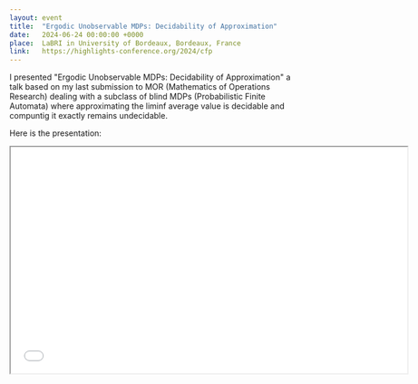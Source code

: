 ```yaml
---
layout: event
title:  "Ergodic Unobservable MDPs: Decidability of Approximation"
date:   2024-06-24 00:00:00 +0000
place:  LaBRI in University of Bordeaux, Bordeaux, France
link:   https://highlights-conference.org/2024/cfp
---
```


I presented "Ergodic Unobservable MDPs: Decidability of Approximation" a talk based on my last submission to MOR (Mathematics of Operations Research) dealing with a subclass of blind MDPs (Probabilistic Finite Automata) where approximating the liminf average value is decidable and compuntig it exactly remains undecidable.

Here is the presentation:
<iframe src="presentations\2024-09 Ergodic blind MDPs - Bordeaux.pdf" height="400" width="700"></iframe>



